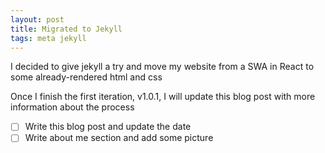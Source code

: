 ```yaml
---
layout: post
title: Migrated to Jekyll
tags: meta jekyll
---
```


I decided to give jekyll a try and move my website from a SWA in React to some already-rendered html and css

Once I finish the first iteration, v1.0.1, I will update this blog post with more information about the process

- [ ] Write this blog post and update the date
- [ ] Write about me section and add some picture
